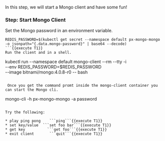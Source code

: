 In this step, we will start a Mongo client and have some fun!

### Step: Start Mongo Client

Set the Mongo password in an environment variable.
```
REDIS_PASSWORD=$(kubectl get secret --namespace default px-mongo-mongo -o jsonpath="{.data.mongo-password}" | base64 --decode)
```{{execute T1}}
Run the client and in a shell. 
```
 kubectl run --namespace default mongo-client --rm --tty -i \
    --env REDIS_PASSWORD=$REDIS_PASSWORD \
    --image bitnami/mongo:4.0.8-r0 -- bash
```{{execute T1}}

 Once you get the command promt inside the mongo-client container you can start the Mongo cli.

 ```
 mongo-cli -h px-mongo-mongo -a password
 ```{{execute T1}}

Try the following:

* play ping pong    ```ping```{{execute T1}}
* set key/value  ```set foo bar```{{execute T1}}
* get key          ```get foo```{{execute T1}}
* exit client       ```quit```{{execute T1}}
